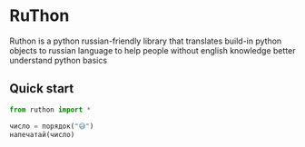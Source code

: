 # RuThon

Ruthon is a python russian-friendly library that translates build-in python objects to russian language to help people without english knowledge better understand python basics

## Quick start

```python
from ruthon import *

число = порядок("😅")
напечатай(число)
```
